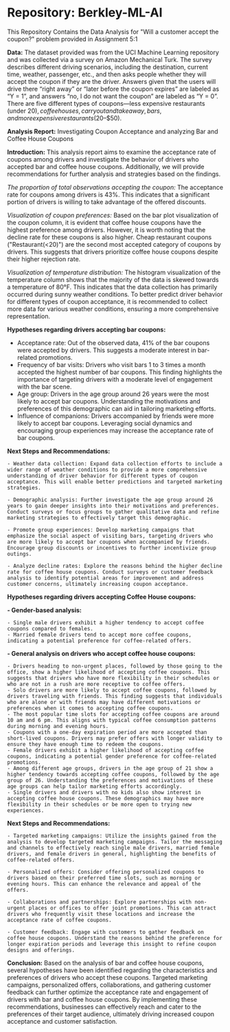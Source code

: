 # Repository: Berkley-ML-AI

This Repository Contains the Data Analysis for "Will a customer accept the coupon?" problem provided in Assignment 5:1

**Data:** The dataset provided was from the UCI Machine Learning repository and was collected via a survey on Amazon Mechanical Turk. The survey describes different driving scenarios, including the destination, current time, weather, passenger, etc., and then asks people whether they will accept the coupon if they are the driver. Answers given that the users will drive there “right away” or “later before the coupon expires” are labeled as “Y = 1”, and answers “no, I do not want the coupon” are labeled as “Y = 0”. There are five different types of coupons—less expensive restaurants (under $20), coffee houses, carry out and take away, bars, and more expensive restaurants ($20–$50).


**Analysis Report:** Investigating Coupon Acceptance and analyzing Bar and Coffee House Coupons

**Introduction:**
  This analysis report aims to examine the acceptance rate of coupons among drivers and investigate the behavior of drivers who accepted bar and coffee house coupons. Additionally, we will provide recommendations for further analysis and strategies based on the findings.

*The proportion of total observations accepting the coupon:*
  The acceptance rate for coupons among drivers is 43%. This indicates that a significant portion of drivers is willing to take advantage of the offered discounts.

*Visualization of coupon preferences:*
  Based on the bar plot visualization of the coupon column, it is evident that coffee house coupons have the highest preference among drivers. However, it is worth noting that the decline rate for these coupons is also higher. Cheap restaurant coupons ("Restaurant(<20)") are the second most accepted category of coupons by drivers. This suggests that drivers prioritize coffee house coupons despite their higher rejection rate.

*Visualization of temperature distribution:*
  The histogram visualization of the temperature column shows that the majority of the data is skewed towards a temperature of 80°F. This indicates that the data collection has primarily occurred during sunny weather conditions. To better predict driver behavior for different types of coupon acceptance, it is recommended to collect more data for various weather conditions, ensuring a more comprehensive representation.

**Hypotheses regarding drivers accepting bar coupons:**

  - Acceptance rate: Out of the observed data, 41% of the bar coupons were accepted by drivers. This suggests a moderate interest in bar-related promotions.
  - Frequency of bar visits: Drivers who visit bars 1 to 3 times a month accepted the highest number of bar coupons. This finding highlights the importance of targeting drivers with a moderate level of engagement with the bar scene.
  - Age group: Drivers in the age group around 26 years were the most likely to accept bar coupons. Understanding the motivations and preferences of this demographic can aid in tailoring marketing efforts.
  - Influence of companions: Drivers accompanied by friends were more likely to accept bar coupons. Leveraging social dynamics and encouraging group experiences may increase the acceptance rate of bar coupons.

  **Next Steps and Recommendations:**

    - Weather data collection: Expand data collection efforts to include a wider range of weather conditions to provide a more comprehensive understanding of driver behavior for different types of coupon acceptance. This will enable better predictions and targeted marketing strategies.

    - Demographic analysis: Further investigate the age group around 26 years to gain deeper insights into their motivations and preferences. Conduct surveys or focus groups to gather qualitative data and refine marketing strategies to effectively target this demographic.

    - Promote group experiences: Develop marketing campaigns that emphasize the social aspect of visiting bars, targeting drivers who are more likely to accept bar coupons when accompanied by friends. Encourage group discounts or incentives to further incentivize group outings.

    - Analyze decline rates: Explore the reasons behind the higher decline rate for coffee house coupons. Conduct surveys or customer feedback analysis to identify potential areas for improvement and address customer concerns, ultimately increasing coupon acceptance.


**Hypotheses regarding drivers accepting Coffee House coupons:**

  **- Gender-based analysis:**

    - Single male drivers exhibit a higher tendency to accept coffee coupons compared to females.
    - Married female drivers tend to accept more coffee coupons, indicating a potential preference for coffee-related offers.

  **- General analysis on drivers who accept coffee house coupons:**

    - Drivers heading to non-urgent places, followed by those going to the office, show a higher likelihood of accepting coffee coupons. This suggests that drivers who have more flexibility in their schedules or who are not in a rush are more receptive to coffee offers.
    - Solo drivers are more likely to accept coffee coupons, followed by drivers traveling with friends. This finding suggests that individuals who are alone or with friends may have different motivations or preferences when it comes to accepting coffee coupons.
    - The most popular time slots for accepting coffee coupons are around 10 am and 6 pm. This aligns with typical coffee consumption patterns during morning and evening hours.
    - Coupons with a one-day expiration period are more accepted than short-lived coupons. Drivers may prefer offers with longer validity to ensure they have enough time to redeem the coupons.
    - Female drivers exhibit a higher likelihood of accepting coffee coupons, indicating a potential gender preference for coffee-related promotions.
    - Among different age groups, drivers in the age group of 21 show a higher tendency towards accepting coffee coupons, followed by the age group of 26. Understanding the preferences and motivations of these age groups can help tailor marketing efforts accordingly.
    - Single drivers and drivers with no kids also show interest in accepting coffee house coupons. These demographics may have more flexibility in their schedules or be more open to trying new experiences.

  **Next Steps and Recommendations:**

    - Targeted marketing campaigns: Utilize the insights gained from the analysis to develop targeted marketing campaigns. Tailor the messaging and channels to effectively reach single male drivers, married female drivers, and female drivers in general, highlighting the benefits of coffee-related offers.

    - Personalized offers: Consider offering personalized coupons to drivers based on their preferred time slots, such as morning or evening hours. This can enhance the relevance and appeal of the offers.

    - Collaborations and partnerships: Explore partnerships with non-urgent places or offices to offer joint promotions. This can attract drivers who frequently visit these locations and increase the acceptance rate of coffee coupons.

    - Customer feedback: Engage with customers to gather feedback on coffee house coupons. Understand the reasons behind the preference for longer expiration periods and leverage this insight to refine coupon designs and offerings.


**Conclusion:**
  Based on the analysis of bar and coffee house coupons, several hypotheses have been identified regarding the characteristics and preferences of drivers who accept these coupons. Targeted marketing campaigns, personalized offers, collaborations, and gathering customer feedback can further optimize the acceptance rate and engagement of drivers with bar and coffee house coupons. By implementing these recommendations, businesses can effectively reach and cater to the preferences of their target audience, ultimately driving increased coupon acceptance and customer satisfaction.
